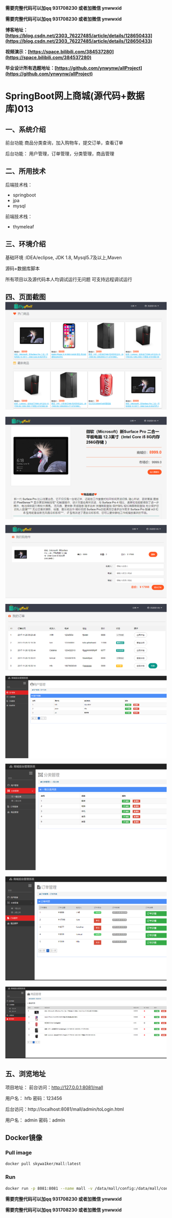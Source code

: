 **需要完整代码可以加qq  931708230 或者加微信 ynwwxid**

**需要完整代码可以加qq  931708230 或者加微信  ynwwxid**

**博客地址：[https://blog.csdn.net/2303_76227485/article/details/128650433](https://blog.csdn.net/2303_76227485/article/details/128650433)**

**视频演示：[https://space.bilibili.com/384537280](https://space.bilibili.com/384537280)**

**毕业设计所有选题地址：[https://github.com/ynwynw/allProject](https://github.com/ynwynw/allProject)**

# SpringBoot网上商城(源代码+数据库)013

## 一、系统介绍

前台功能
商品分类查询，加入购物车，提交订单，查看订单

后台功能：
用户管理，订单管理，分类管理，商品管理

## 二、所用技术

后端技术栈：

- springboot
- jpa
- mysql

前端技术栈：

- thymeleaf


## 三、环境介绍

基础环境 :IDEA/eclipse, JDK 1.8, Mysql5.7及以上,Maven

源码+数据库脚本

所有项目以及源代码本人均调试运行无问题 可支持远程调试运行


## 四、页面截图![contents](./picture/picture1.png)

![contents](./picture/picture2.png)

![contents](./picture/picture3.png)

![contents](./picture/picture4.png)

![contents](./picture/picture5.png)

![contents](./picture/picture6.png)

![contents](./picture/picture7.png)

![contents](./picture/picture8.png)



## 五、浏览地址

项目地址：
前台访问：http://127.0.0.1:8081/mall

用户名： hfb   密码：123456

后台访问：http://localhost:8081/mall/admin/toLogin.html

用户名： admin   密码：admin


## Docker镜像

### Pull image

```bash
docker pull skywa1ker/mall:latest
```

### Run

```bash
docker run -p 8081:8081 --name mall -v /data/mall/config:/data/mall/config -v /data/mall/log:/data/mall/log --restart=always -d skywa1ker/mall:latest
```

**需要完整代码可以加qq  931708230 或者加微信  ynwwxid**

**需要完整代码可以加qq  931708230 或者加微信  ynwwxid**

